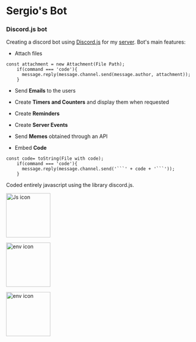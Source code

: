 # Sergio's Bot
### Discord.js bot
Creating a discord bot using [Discord.js](https://discord.js.org/) for my [server](https://discord.gg/bcTPQKWWuA). Bot's main features:

* Attach files
```
const attachment = new Attachment(File Path);
    if(command === 'code'){
      message.reply(message.channel.send(message.author, attachment));
    }  
```
* Send **Emails** to the users 

* Create **Timers and Counters** and display them when requested

* Create **Reminders**

* Create **Server Events**

* Send **Memes** obtained through an API

* Embed **Code**
```
const code= toString(File with code);
    if(command === 'code'){
      message.reply(message.channel.send('```' + code + '```'));
    }  
```
Coded entirely javascript using the library discord.js.

<img src="https://upload.wikimedia.org/wikipedia/commons/6/6a/JavaScript-logo.png"
     alt="Js icon"
     height="120px"
     style="float: initial; margin-right: 10px;display:inline-block;
    white-space:nowrap;" />
     
<img src="https://i.stack.imgur.com/lZyF4.png"
     alt="env icon"
     height="120px"
     style="float: initial; margin-right: 30px;display:inline-block;
    white-space:nowrap;" />
     
 <img src="https://styles.redditmedia.com/t5_3eu72/styles/communityIcon_mkcebxqhkfs41.png"
     alt="env icon"
     height="120px"
     style="float: initial; margin-right: 30px; display:inline-block;
    white-space:nowrap;" />
